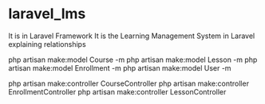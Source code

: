 # laravel_lms
It is in Laravel Framework
It is the Learning Management System in Laravel explaining relationships




php artisan make:model Course -m
php artisan make:model Lesson -m
php artisan make:model Enrollment -m
php artisan make:model User -m


php artisan make:controller CourseController
php artisan make:controller EnrollmentController
php artisan make:controller LessonController


